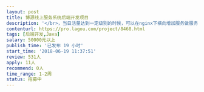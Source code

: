 ```yaml
---                
layout: post       
title: 博源线上服务系统后端开发项目           
description: '</br>，当日活量达到一定级别的时候，可以在nginx下横向增加服务做服务集群。</br>使用阿里云的文件服务oss做静态化的优化。同样oss也可以用来存储图片视频等静态文件。</br>接口使用restful做前后端分离。</br>使用redis做缓存增加服务的吞吐量。</br>持久层使用常见的mysql数据库。表设计和sql的编写符合一般的设计规范。</br>服务器使用阿里云的ecs，降低成本，稳定高效。</br>'     
contenturl: https://pro.lagou.com/project/8468.html      
tags: [后端开发,Java]            
salary: 50000元以上          
publish_time: '已发布 19 小时'         
start_time: '2018-06-19 11:37:51'           
review: 531人                   
apply: 11人                   
recommend: 0人                   
time_range: 1-2周              
status: 招募中                  
---                 
```

